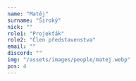 ```yaml
---
name: "Matěj"
surname: "Široký"
nick: ""
role1: "Projekťák"
role2: "Člen představenstva"
email: ""
discord: ""
img: "/assets/images/people/matej.webp"
pos: 4
---
```

